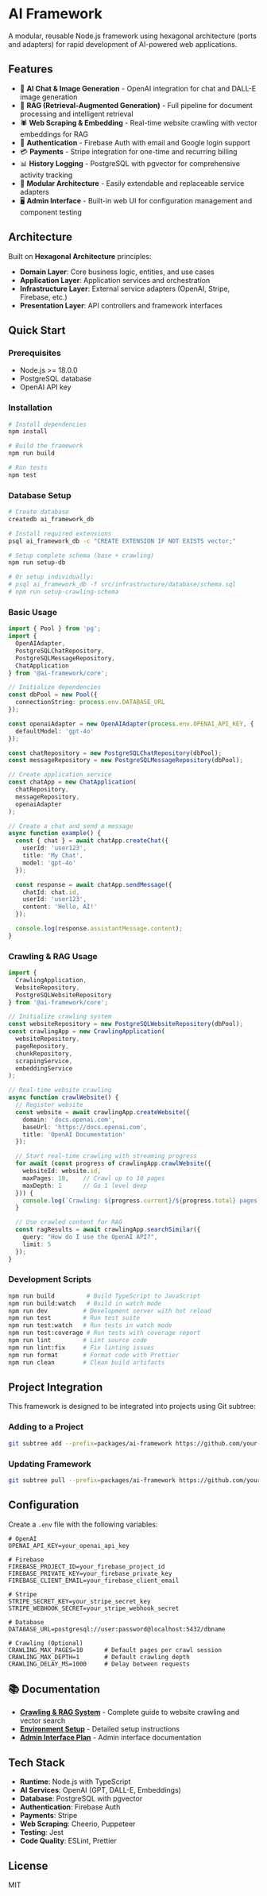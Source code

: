 # AI Framework

A modular, reusable Node.js framework using hexagonal architecture (ports and adapters) for rapid development of AI-powered web applications.

## Features

- 🤖 **AI Chat & Image Generation** - OpenAI integration for chat and DALL-E image generation
- 🧠 **RAG (Retrieval-Augmented Generation)** - Full pipeline for document processing and intelligent retrieval
- 🕷️ **Web Scraping & Embedding** - Real-time website crawling with vector embeddings for RAG
- 🔐 **Authentication** - Firebase Auth with email and Google login support
- 💳 **Payments** - Stripe integration for one-time and recurring billing
- 📊 **History Logging** - PostgreSQL with pgvector for comprehensive activity tracking
- 🔧 **Modular Architecture** - Easily extendable and replaceable service adapters
- 🖥️ **Admin Interface** - Built-in web UI for configuration management and component testing

## Architecture

Built on **Hexagonal Architecture** principles:

- **Domain Layer**: Core business logic, entities, and use cases
- **Application Layer**: Application services and orchestration
- **Infrastructure Layer**: External service adapters (OpenAI, Stripe, Firebase, etc.)
- **Presentation Layer**: API controllers and framework interfaces

## Quick Start

### Prerequisites

- Node.js >= 18.0.0
- PostgreSQL database
- OpenAI API key

### Installation

```bash
# Install dependencies
npm install

# Build the framework
npm run build

# Run tests
npm test
```

### Database Setup

```bash
# Create database
createdb ai_framework_db

# Install required extensions
psql ai_framework_db -c "CREATE EXTENSION IF NOT EXISTS vector;"

# Setup complete schema (base + crawling)
npm run setup-db

# Or setup individually:
# psql ai_framework_db -f src/infrastructure/database/schema.sql
# npm run setup-crawling-schema
```

### Basic Usage

```typescript
import { Pool } from 'pg';
import { 
  OpenAIAdapter, 
  PostgreSQLChatRepository, 
  PostgreSQLMessageRepository,
  ChatApplication 
} from '@ai-framework/core';

// Initialize dependencies
const dbPool = new Pool({
  connectionString: process.env.DATABASE_URL
});

const openaiAdapter = new OpenAIAdapter(process.env.OPENAI_API_KEY, {
  defaultModel: 'gpt-4o'
});

const chatRepository = new PostgreSQLChatRepository(dbPool);
const messageRepository = new PostgreSQLMessageRepository(dbPool);

// Create application service
const chatApp = new ChatApplication(
  chatRepository,
  messageRepository,
  openaiAdapter
);

// Create a chat and send a message
async function example() {
  const { chat } = await chatApp.createChat({
    userId: 'user123',
    title: 'My Chat',
    model: 'gpt-4o'
  });

  const response = await chatApp.sendMessage({
    chatId: chat.id,
    userId: 'user123',
    content: 'Hello, AI!'
  });

  console.log(response.assistantMessage.content);
}
```

### Crawling & RAG Usage

```typescript
import { 
  CrawlingApplication,
  WebsiteRepository,
  PostgreSQLWebsiteRepository 
} from '@ai-framework/core';

// Initialize crawling system
const websiteRepository = new PostgreSQLWebsiteRepository(dbPool);
const crawlingApp = new CrawlingApplication(
  websiteRepository,
  pageRepository,
  chunkRepository,
  scrapingService,
  embeddingService
);

// Real-time website crawling
async function crawlWebsite() {
  // Register website
  const website = await crawlingApp.createWebsite({
    domain: 'docs.openai.com',
    baseUrl: 'https://docs.openai.com',
    title: 'OpenAI Documentation'
  });

  // Start real-time crawling with streaming progress
  for await (const progress of crawlingApp.crawlWebsite({
    websiteId: website.id,
    maxPages: 10,    // Crawl up to 10 pages
    maxDepth: 1      // Go 1 level deep
  })) {
    console.log(`Crawling: ${progress.current}/${progress.total} pages`);
  }

  // Use crawled content for RAG
  const ragResults = await crawlingApp.searchSimilar({
    query: "How do I use the OpenAI API?",
    limit: 5
  });
}
```

### Development Scripts

```bash
npm run build         # Build TypeScript to JavaScript
npm run build:watch   # Build in watch mode
npm run dev          # Development server with hot reload
npm run test         # Run test suite
npm run test:watch   # Run tests in watch mode
npm run test:coverage # Run tests with coverage report
npm run lint         # Lint source code
npm run lint:fix     # Fix linting issues
npm run format       # Format code with Prettier
npm run clean        # Clean build artifacts
```

## Project Integration

This framework is designed to be integrated into projects using Git subtree:

### Adding to a Project

```bash
git subtree add --prefix=packages/ai-framework https://github.com/your-org/ai-framework main --squash
```

### Updating Framework

```bash
git subtree pull --prefix=packages/ai-framework https://github.com/your-org/ai-framework main --squash
```

## Configuration

Create a `.env` file with the following variables:

```env
# OpenAI
OPENAI_API_KEY=your_openai_api_key

# Firebase
FIREBASE_PROJECT_ID=your_firebase_project_id
FIREBASE_PRIVATE_KEY=your_firebase_private_key
FIREBASE_CLIENT_EMAIL=your_firebase_client_email

# Stripe
STRIPE_SECRET_KEY=your_stripe_secret_key
STRIPE_WEBHOOK_SECRET=your_stripe_webhook_secret

# Database
DATABASE_URL=postgresql://user:password@localhost:5432/dbname

# Crawling (Optional)
CRAWLING_MAX_PAGES=10      # Default pages per crawl session
CRAWLING_MAX_DEPTH=1       # Default crawling depth
CRAWLING_DELAY_MS=1000     # Delay between requests
```

## 📚 Documentation

- **[Crawling & RAG System](docs/crawling-system.md)** - Complete guide to website crawling and vector search
- **[Environment Setup](docs/environment-setup.md)** - Detailed setup instructions
- **[Admin Interface Plan](docs/admin-interface-plan.md)** - Admin interface documentation

## Tech Stack

- **Runtime**: Node.js with TypeScript
- **AI Services**: OpenAI (GPT, DALL-E, Embeddings)
- **Database**: PostgreSQL with pgvector
- **Authentication**: Firebase Auth
- **Payments**: Stripe
- **Web Scraping**: Cheerio, Puppeteer
- **Testing**: Jest
- **Code Quality**: ESLint, Prettier

## License

MIT
